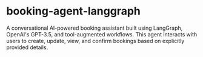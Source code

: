 # booking-agent-langgraph
A conversational AI-powered booking assistant built using LangGraph, OpenAI's GPT-3.5, and tool-augmented workflows. This agent interacts with users to create, update, view, and confirm bookings based on explicitly provided details.
